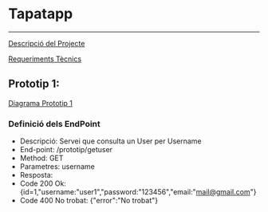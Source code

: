# Tapatapp
---
[Descripció del Projecte](descTapatApp.md)

[Requeriments Tècnics](requerimentsTecnics.md)

## Prototip 1:
[Diagrama Prototip 1](charts/diagramaPrototip.mermaid)

### Definició dels EndPoint
- Descripció: Servei que consulta un User per Username
- End-point: /prototip/getuser
- Method: GET
- Parametres: username
- Resposta:
- Code 200 Ok: {id=1,"username:"user1","password:"123456","email:"mail@gmail.com"}
- Code 400 No trobat: {"error":"No trobat"}
